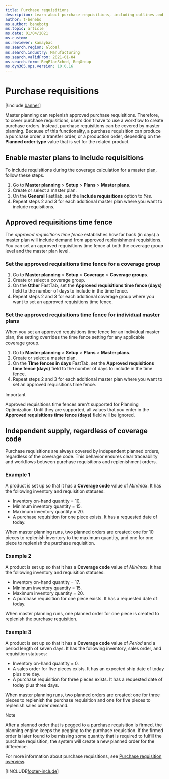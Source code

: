 ```yaml
---
title: Purchase requisitions
description: Learn about purchase requisitions, including outlines and step-by-step processes for enabling master plans to include requisitions and approved time fences.
author: t-benebo
ms.author: benebotg
ms.topic: article
ms.date: 01/04/2021
ms.custom: 
ms.reviewer: kamaybac
ms.search.region: Global
ms.search.industry: Manufacturing
ms.search.validFrom: 2021-01-04
ms.search.form: ReqPlanSched, ReqGroup
ms.dyn365.ops.version: 10.0.16
---
```


# Purchase requisitions

[!include [banner](../../includes/banner.md)]

Master planning can replenish approved purchase requisitions. Therefore, to cover purchase requisitions, users don't have to use a workflow to create purchase orders. Instead, purchase requisitions can be covered by master planning. Because of this functionality, a purchase requisition can produce a purchase order, a transfer order, or a production order, depending on the **Planned order type** value that is set for the related product.

## Enable master plans to include requisitions

To include requisitions during the coverage calculation for a master plan, follow these steps.

1. Go to **Master planning** \> **Setup** \> **Plans** \> **Master plans**.
1. Create or select a master plan.
1. On the **General** FastTab, set the **Include requisitions** option to *Yes*.
1. Repeat steps 2 and 3 for each additional master plan where you want to include requisitions.

## Approved requisitions time fence

The *approved requisitions time fence* establishes how far back (in days) a master plan will include demand from approved replenishment requisitions. You can set an approved requisitions time fence at both the coverage group level and the master plan level.

### Set the approved requisitions time fence for a coverage group

1. Go to **Master planning** \> **Setup** \> **Coverage** \> **Coverage groups**.
1. Create or select a coverage group.
1. On the **Other** FastTab, set the **Approved requisitions time fence (days)** field to the number of days to include in the time fence.
1. Repeat steps 2 and 3 for each additional coverage group where you want to set an approved requisitions time fence.

### Set the approved requisitions time fence for individual master plans

When you set an approved requisitions time fence for an individual master plan, the setting overrides the time fence setting for any applicable coverage group.

1. Go to **Master planning** \> **Setup** \> **Plans** \> **Master plans**.
1. Create or select a master plan.
1. On the **TIme fences in days** FastTab, set the **Approved requisitions time fence (days)** field to the number of days to include in the time fence.
1. Repeat steps 2 and 3 for each additional master plan where you want to set an approved requisitions time fence.

> [!IMPORTANT]
> Approved requisitions time fences aren't supported for Planning Optimization. Until they are supported, all values that you enter in the **Approved requisitions time fence (days)** field will be ignored.

## Independent supply, regardless of coverage code

Purchase requisitions are always covered by independent planned orders, regardless of the coverage code. This behavior ensures clear traceability and workflows between purchase requisitions and replenishment orders.

### Example 1

A product is set up so that it has a **Coverage code** value of *Min/max*. It has the following inventory and requisition statuses:

- Inventory on-hand quantity = 10.
- Minimum inventory quantity = 15.
- Maximum inventory quantity = 20.
- A purchase requisition for one piece exists. It has a requested date of today.

When master planning runs, two planned orders are created: one for 10 pieces to replenish inventory to the maximum quantity, and one for one piece to replenish the purchase requisition.

### Example 2

A product is set up so that it has a **Coverage code** value of *Min/max*. It has the following inventory and requisition statuses:

- Inventory on-hand quantity = 17.
- Minimum inventory quantity = 15.
- Maximum inventory quantity = 20.
- A purchase requisition for one piece exists. It has a requested date of today.

When master planning runs, one planned order for one piece is created to replenish the purchase requisition.

### Example 3

A product is set up so that it has a **Coverage code** value of *Period* and a period length of seven days. It has the following inventory, sales order, and requisition statuses:

- Inventory on-hand quantity = 0.
- A sales order for five pieces exists. It has an expected ship date of today plus one day.
- A purchase requisition for three pieces exists. It has a requested date of today plus three days.

When master planning runs, two planned orders are created: one for three pieces to replenish the purchase requisition and one for five pieces to replenish sales order demand.

> [!NOTE]
> After a planned order that is pegged to a purchase requisition is firmed, the planning engine keeps the pegging to the purchase requisition. If the firmed order is later found to be missing some quantity that is required to fulfill the purchase requisition, the system will create a new planned order for the difference.

For more information about purchase requisitions, see [Purchase requisition overview](../../procurement/purchase-requisitions-overview.md).


[!INCLUDE[footer-include](../../../includes/footer-banner.md)]